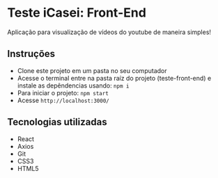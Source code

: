 
# Teste iCasei: Front-End
Aplicação para visualização de vídeos do youtube de maneira simples!

## Instruções
- Clone este projeto em um pasta no seu computador
- Acesse o terminal entre na pasta raíz do projeto (teste-front-end) e instale as depêndencias usando:
`npm i`
- Para iniciar o projeto: `npm start`
- Acesse `http://localhost:3000/`

## Tecnologias utilizadas
- React
- Axios
- Git
- CSS3
- HTML5 



